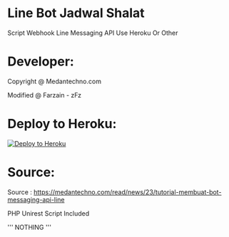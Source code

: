 # Line Bot Jadwal Shalat
Script Webhook Line Messaging API Use Heroku Or Other

# Developer:
Copyright @ Medantechno.com

Modified @ Farzain - zFz

# Deploy to Heroku:
[![Deploy to Heroku](https://www.herokucdn.com/deploy/button.svg)](https://heroku.com/deploy)

# Source:
Source : https://medantechno.com/read/news/23/tutorial-membuat-bot-messaging-api-line

PHP Unirest Script Included

'''
NOTHING
'''
